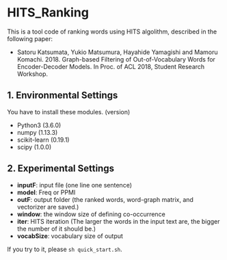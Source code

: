 # HITS_Ranking
This is a tool code of ranking words using HITS algolithm, described in the following paper:  
- Satoru Katsumata, Yukio Matsumura, Hayahide Yamagishi and Mamoru Komachi. 2018. 
Graph-based Filtering of Out-of-Vocabulary Words for Encoder-Decoder Models. In Proc. of ACL 2018, Student Research Workshop.  

## 1. Environmental Settings  
You have to install these modules. (version)  
- Python3 (3.6.0)
- numpy (1.13.3)
- scikit-learn (0.19.1)
- scipy (1.0.0)

## 2. Experimental Settings  
- **inputF**: input file (one line one sentence)
- **model**: Freq or PPMI
- **outF**: output folder (the ranked words, word-graph matrix, and vectorizer are saved.)
- **window**: the window size of defining co-occurrence
- **iter**: HITS iteration (The larger the words in the input text are, the bigger the number of it should be.)
- **vocabSize**: vocabulary size of output

If you try to it, please `sh quick_start.sh`. 
